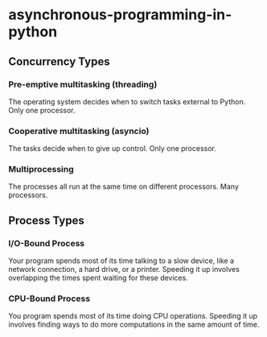 # asynchronous-programming-in-python

## Concurrency Types

### Pre-emptive multitasking (threading)

The operating system decides when to switch tasks external to Python. Only one processor.

### Cooperative multitasking (asyncio)

The tasks decide when to give up control. Only one processor.

### Multiprocessing

The processes all run at the same time on different processors. Many processors.

## Process Types

### I/O-Bound Process

Your program spends most of its time talking to a slow device, like a network connection, a hard drive, or a printer.
Speeding it up involves overlapping the times spent waiting for these devices.

### CPU-Bound Process

You program spends most of its time doing CPU operations.
Speeding it up involves finding ways to do more computations in the same amount of time.

